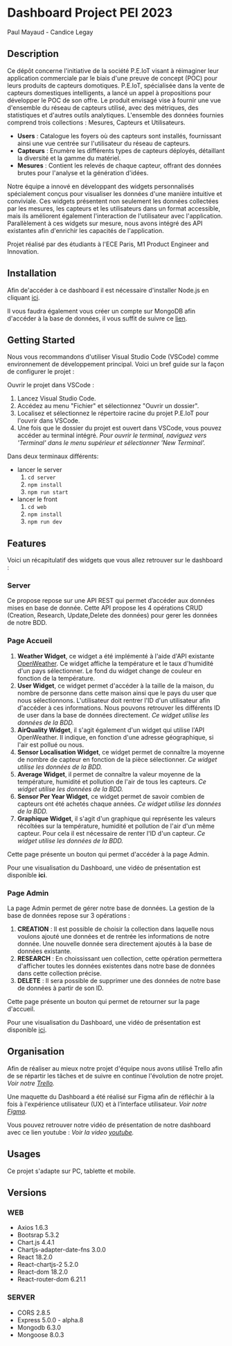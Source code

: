 # Dashboard Project PEI 2023
Paul Mayaud - Candice Legay

## Description

Ce dépôt concerne l'initiative de la société P.E.IoT visant à réimaginer leur application commerciale par le biais d'une preuve de concept (POC) pour leurs produits de capteurs domotiques. P.E.IoT, spécialisée dans la vente de capteurs domestiques intelligents, a lancé un appel à propositions pour développer le POC de son offre. Le produit envisagé vise à fournir une vue d'ensemble du réseau de capteurs utilisé, avec des métriques, des statistiques et d'autres outils analytiques. L'ensemble des données fournies comprend trois collections : Mesures, Capteurs et Utilisateurs.

- **Users**  : Catalogue les foyers où des capteurs sont installés, fournissant ainsi une vue centrée sur l'utilisateur du réseau de capteurs.
- **Capteurs** : Enumère les différents types de capteurs déployés, détaillant la diversité et la gamme du matériel.
- **Mesures** : Contient les relevés de chaque capteur, offrant des données brutes pour l'analyse et la génération d'idées.

Notre équipe a innové en développant des widgets personnalisés spécialement conçus pour visualiser les données d'une manière intuitive et conviviale. Ces widgets présentent non seulement les données collectées par les mesures, les capteurs et les utilisateurs dans un format accessible, mais ils améliorent également l'interaction de l'utilisateur avec l'application. Parallèlement à ces widgets sur mesure, nous avons intégré des API existantes afin d'enrichir les capacités de l'application.

Projet réalisé par des étudiants à l'ECE Paris, M1 Product Engineer and Innovation.


## Installation

Afin de'accéder à ce dashboard il est nécessaire d'installer Node.js en cliquant [ici](https://nodejs.org/en).

Il vous faudra également vous créer un compte sur MongoDB afin d'accéder à la base de données, il vous suffit de suivre ce [lien](https://www.mongodb.com/fr-fr/cloud/atlas/register).

## Getting Started

Nous vous recommandons d'utiliser Visual Studio Code (VSCode) comme environnement de développement principal. Voici un bref guide sur la façon de configurer le projet :

Ouvrir le projet dans VSCode :

1. Lancez Visual Studio Code.
2. Accédez au menu "Fichier" et sélectionnez "Ouvrir un dossier".
3. Localisez et sélectionnez le répertoire racine du projet P.E.IoT pour l'ouvrir dans VSCode.
4. Une fois que le dossier du projet est ouvert dans VSCode, vous pouvez accéder au terminal intégré.
*Pour ouvrir le terminal, naviguez vers 'Terminal' dans le menu supérieur et sélectionner 'New Terminal'.*

Dans deux terminaux différents:

- lancer le server
    1. `cd server`
    1. `npm install`
    1. `npm run start`
- lancer le front 
    1. `cd web` 
    1. `npm install`
    1. `npm run dev`

## Features

Voici un récapitulatif des widgets que vous allez retrouver sur le dashboard : 

### **Server**

Ce propose repose sur une API REST qui permet d’accéder aux données mises en base de donnée. Cette API propose les 4 opérations CRUD (Creation, Research, Update,Delete des données) pour gerer les données de notre BDD.

### **Page Accueil**

   1. **Weather Widget**, ce widget a été implémenté à l'aide d'API existante [OpenWeather](https://openweathermap.org/api). Ce widget affiche la température et le taux d'humidité d'un pays sélectionner. Le fond du widget change de couleur en fonction de la température.
   1. **User Widget**, ce widget permet d'accéder à la taille de la maison, du nombre de personne dans cette maison ainsi que le pays du user que nous sélectionnons. L'utilisateur doit rentrer l'ID d'un utilisateur afin d'accéder à ces informations. Nous pouvons retrouver les différents ID de user dans la base de données directement.
   *Ce widget utilise les données de la BDD.*
   1. **AirQuality Widget**, il s'agit également d'un widget qui utilise l'API OpenWeather. Il indique, en fonction d'une adresse géographique, si l'air est pollué ou nous. 
   1. **Sensor Localisation Widget**, ce widget permet de connaître la moyenne de nombre de capteur en fonction de la pièce sélectionner. 
   *Ce widget utilise les données de la BDD.*
   1. **Average Widget**, il permet de connaître la valeur moyenne de la température, humidité et pollution de l'air de tous les capteurs. 
   *Ce widget utilise les données de la BDD.*
   1. **Sensor Per Year Widget**, ce widget permet de savoir combien de capteurs ont été achetés chaque années.
   *Ce widget utilise les données de la BDD.*
   1. **Graphique Widget**, il s'agit d'un graphique qui représente les valeurs récoltées sur la température, humidité et pollution de l'air d'un même capteur. Pour cela il est nécessaire de renter l'ID d'un capteur.
   *Ce widget utilise les données de la BDD.*

Cette page présente un bouton qui permet d'accéder à la page Admin.

Pour une visualisation du Dashboard, une vidéo de présentation est disponible **ici**.


### **Page Admin**

La page Admin permet de gérer notre base de données. La gestion de la base de données repose sur 3 opérations : 

   1. **CREATION** : Il est possible de choisir la collection dans laquelle nous voulons ajouté une données et de rentrée les informations de notre donnée. Une nouvelle donnée sera directement ajoutés à la base de données existante.
   1. **RESEARCH** : En choississant uen collection, cette opération permettera d'afficher toutes les données existentes dans notre base de données dans cette collection précise.
   1. **DELETE** : Il sera possible de supprimer une des données de notre base de données à partir de son ID.

Cette page présente un bouton qui permet de retourner sur la page d'accueil.

Pour une visualisation du Dashboard, une vidéo de présentation est disponible [ici](https://www.youtube.com/watch?v=gDCfefizPrY).


## Organisation

Afin de réaliser au mieux notre projet d'équipe nous avons utilisé Trello afin de se répartir les tâches et de suivre en continue l'évolution de notre projet. 
*Voir notre [Trello](https://trello.com/invite/b/M86vdpzI/ATTIc2bd829423e4bc87dc58be34f03e590628921D5C/projet-techweb).*

Une maquette du Dashboard a été réalisé sur Figma afin de réfléchir à la fois à l'expérience utilisateur (UX) et à l’interface utilisateur.
*Voir notre [Figma](https://www.figma.com/file/0iyKRcxl6SC1DxS4V1JtF7/Prototype-Tech-Web?type=design&node-id=1%3A2&mode=design&t=0gSPIYWpUlXoCwbk-1).*

Vous pouvez retrouver notre vidéo de présentation de notre dashboard avec ce lien youtube : *Voir la video [youtube](https://youtu.be/gDCfefizPrY).*

## Usages

Ce projet s'adapte sur PC, tablette et mobile.

## Versions

### **WEB**

- Axios 1.6.3
- Bootsrap 5.3.2
- Chart.js 4.4.1
- Chartjs-adapter-date-fns 3.0.0
- React 18.2.0
- React-chartjs-2 5.2.0
- React-dom 18.2.0
- React-router-dom 6.21.1

### **SERVER**

- CORS 2.8.5
- Express 5.0.0 - alpha.8
- Mongodb 6.3.0
- Mongoose 8.0.3